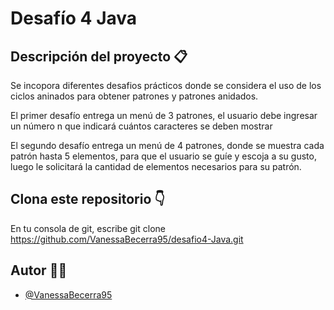 
# Desafío 4 Java

## Descripción del proyecto  :clipboard:

Se incopora diferentes desafios prácticos donde se considera el uso de los ciclos aninados para obtener patrones y patrones anidados. 

El primer desafío entrega un menú de 3 patrones, el usuario debe ingresar un número n que indicará cuántos caracteres se deben mostrar

El segundo desafío entrega un menú de 4 patrones, donde se muestra cada patrón hasta 5 elementos, para que el usuario se guíe y escoja a su gusto, luego le solicitará la cantidad de elementos necesarios para su patrón. 



## Clona este repositorio :point_down:

En tu consola de git, escribe git clone https://github.com/VanessaBecerra95/desafio4-Java.git


## Autor  :ok_woman:

- [@VanessaBecerra95](https://github.com/VanessaBecerra95)

